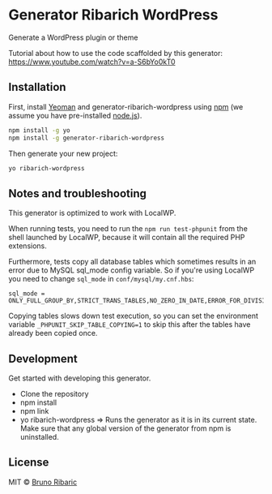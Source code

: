 # Generator Ribarich WordPress

Generate a WordPress plugin or theme

Tutorial about how to use the code scaffolded by this generator: https://www.youtube.com/watch?v=a-S6bYo0kT0

## Installation

First, install [Yeoman](http://yeoman.io) and generator-ribarich-wordpress using [npm](https://www.npmjs.com/) (we assume you have pre-installed [node.js](https://nodejs.org/)).

```bash
npm install -g yo
npm install -g generator-ribarich-wordpress
```

Then generate your new project:

```bash
yo ribarich-wordpress
```

## Notes and troubleshooting

This generator is optimized to work with LocalWP.

When running tests, you need to run the `npm run test-phpunit` from the shell launched by LocalWP, because it will contain all the required PHP extensions.

Furthermore, tests copy all database tables which sometimes results in an error due to MySQL sql_mode config variable. So if you're using LocalWP you need to change `sql_mode` in `conf/mysql/my.cnf.hbs`:

```
sql_mode = ONLY_FULL_GROUP_BY,STRICT_TRANS_TABLES,NO_ZERO_IN_DATE,ERROR_FOR_DIVISION_BY_ZERO,NO_ENGINE_SUBSTITUTION
```

Copying tables slows down test execution, so you can set the environment variable `_PHPUNIT_SKIP_TABLE_COPYING=1` to skip this after the tables have already been copied once.

## Development

Get started with developing this generator.

- Clone the repository
- npm install
- npm link
- yo ribarich-wordpress => Runs the generator as it is in its current state. Make sure that any global version of the generator from npm is uninstalled.

## License

MIT © [Bruno Ribaric](https://ribarich.me/)


[npm-image]: https://badge.fury.io/js/generator-ribarich-wordpress.svg
[npm-url]: https://npmjs.org/package/generator-ribarich-wordpress
